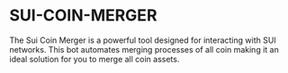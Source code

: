 # SUI-COIN-MERGER
The Sui Coin Merger is a powerful tool designed for interacting with SUI networks. This bot automates merging processes of all coin making it an ideal solution for you to merge all coin assets.
